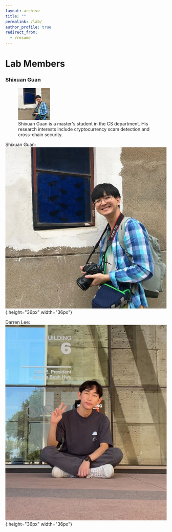```yaml
---
layout: archive
title: ""
permalink: /lab/
author_profile: true
redirect_from:
  - /resume
---
```


Lab Members
======

<!-- <img style="float: left;" src="../images/shixuan.jpg"  width="200" height="200" title="Shixuan Guan"> -->

<!--
<figure>
  <img src="../images/shixuan.jpg" alt="Shixuan Guan" width="200" height="200" />
  <figcaption>Shixuan is a master's student in the CS department. His research interests include cryptocurrency scam detection and cross-chain security.</figcaption>
</figure>
-->

<h3>Shixuan Guan</h3>
<figure class="figure">
  <img src="../images/shixuan.jpg" alt=""  width="100" height="100">
  <figcaption class="figcaption">Shixuan Guan is a master's student in the CS department. His research interests include cryptocurrency scam detection and cross-chain security. </figcaption>
</figure>

Shixuan Guan: ![Shixuan Guan](../images/shixuan.jpg){:height="36px" width="36px"}

Darren Lee: ![Darren Lee](../images/darren.jpg){:height="36px" width="36px"}
<!-- Darren is an undergraduate student in the CS department. His research interests lie in blockchain network DoS security. ->

<h3>Danyal Zina</h3>
<figure class="figure">
  <img src="../images/danyal.jpg" alt=""  width="50" height="100">
  <figcaption class="figcaption">Danyal is an undergraduate student in the CS department. His research interests lie in cryptocurrency scam detection. </figcaption>
</figure>
